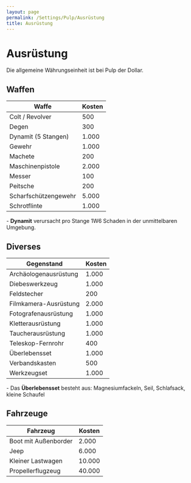 ```yaml
---
layout: page
permalink: /Settings/Pulp/Ausrüstung
title: Ausrüstung
---
```


# Ausrüstung

Die allgemeine Währungseinheit ist bei Pulp der Dollar.

## Waffen

<table>
<thead>
<tr><th>Waffe</th><th>Kosten</th></tr>
</thead>
<tbody>
<tr><td>Colt / Revolver</td><td>500</td></tr>
<tr><td>Degen</td><td>300</td></tr>
<tr><td>Dynamit (5 Stangen)</td><td>1.000</td></tr>
<tr><td>Gewehr</td><td>1.000</td></tr>
<tr><td>Machete</td><td>200</td></tr>
<tr><td>Maschinenpistole</td><td>2.000</td></tr>
<tr><td>Messer</td><td>100</td></tr>
<tr><td>Peitsche</td><td>200</td></tr>
<tr><td>Scharfschützengewehr</td><td>5.000</td></tr>
<tr><td>Schrotflinte</td><td>1.000</td></tr>
</tbody>
</table>
- <strong>Dynamit</strong> verursacht pro Stange 1W6 Schaden in der unmittelbaren Umgebung.

## Diverses

<table>
<thead>
<tr><th>Gegenstand</th><th>Kosten</th></tr>
</thead>
<tbody>
<tr><td>Archäologenausrüstung</td><td>1.000</td></tr>
<tr><td>Diebeswerkzeug</td><td>1.000</td></tr>
<tr><td>Feldstecher</td><td>200</td></tr>
<tr><td>Filmkamera-Ausrüstung</td><td>2.000</td></tr>
<tr><td>Fotografenausrüstung</td><td>1.000</td></tr>
<tr><td>Kletterausrüstung</td><td>1.000</td></tr>
<tr><td>Taucherausrüstung</td><td>1.000</td></tr>
<tr><td>Teleskop-Fernrohr</td><td>400</td></tr>
<tr><td>Überlebensset</td><td>1.000</td></tr>
<tr><td>Verbandskasten</td><td>500</td></tr>
<tr><td>Werkzeugset</td><td>1.000</td></tr>
</tbody>
</table>
- Das <strong>Überlebensset</strong> besteht aus: Magnesiumfackeln, Seil, Schlafsack, kleine Schaufel

## Fahrzeuge

<table>
<thead>
<tr><th>Fahrzeug</th><th>Kosten</th></tr>
</thead>
<tbody>
<tr><td>Boot mit Außenborder</td><td>2.000</td></tr>
<tr><td>Jeep</td><td>6.000</td></tr>
<tr><td>Kleiner Lastwagen</td><td>10.000</td></tr>
<tr><td>Propellerflugzeug</td><td>40.000</td></tr>
</tbody>
</table>
